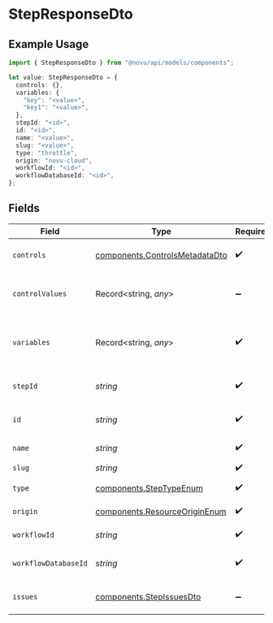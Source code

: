 # StepResponseDto

## Example Usage

```typescript
import { StepResponseDto } from "@novu/api/models/components";

let value: StepResponseDto = {
  controls: {},
  variables: {
    "key": "<value>",
    "key1": "<value>",
  },
  stepId: "<id>",
  id: "<id>",
  name: "<value>",
  slug: "<value>",
  type: "throttle",
  origin: "novu-cloud",
  workflowId: "<id>",
  workflowDatabaseId: "<id>",
};
```

## Fields

| Field                                                                            | Type                                                                             | Required                                                                         | Description                                                                      |
| -------------------------------------------------------------------------------- | -------------------------------------------------------------------------------- | -------------------------------------------------------------------------------- | -------------------------------------------------------------------------------- |
| `controls`                                                                       | [components.ControlsMetadataDto](../../models/components/controlsmetadatadto.md) | :heavy_check_mark:                                                               | Controls metadata for the step                                                   |
| `controlValues`                                                                  | Record<string, *any*>                                                            | :heavy_minus_sign:                                                               | Control values for the step (alias for controls.values)                          |
| `variables`                                                                      | Record<string, *any*>                                                            | :heavy_check_mark:                                                               | JSON Schema for variables, follows the JSON Schema standard                      |
| `stepId`                                                                         | *string*                                                                         | :heavy_check_mark:                                                               | Unique identifier of the step                                                    |
| `id`                                                                             | *string*                                                                         | :heavy_check_mark:                                                               | Database identifier of the step                                                  |
| `name`                                                                           | *string*                                                                         | :heavy_check_mark:                                                               | Name of the step                                                                 |
| `slug`                                                                           | *string*                                                                         | :heavy_check_mark:                                                               | Slug of the step                                                                 |
| `type`                                                                           | [components.StepTypeEnum](../../models/components/steptypeenum.md)               | :heavy_check_mark:                                                               | Type of the step                                                                 |
| `origin`                                                                         | [components.ResourceOriginEnum](../../models/components/resourceoriginenum.md)   | :heavy_check_mark:                                                               | Origin of the layout                                                             |
| `workflowId`                                                                     | *string*                                                                         | :heavy_check_mark:                                                               | Workflow identifier                                                              |
| `workflowDatabaseId`                                                             | *string*                                                                         | :heavy_check_mark:                                                               | Workflow database identifier                                                     |
| `issues`                                                                         | [components.StepIssuesDto](../../models/components/stepissuesdto.md)             | :heavy_minus_sign:                                                               | Issues associated with the step                                                  |